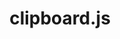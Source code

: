 ---
git: https://github.com/zenorocha/clipboard.js
guide: https://github.com/zenorocha/clipboard.js/blob/gh-pages/assets/images/clippy.svg
images:
- clipboardjs-tile.svg
- clipboardjs-official.svg
- clipboardjs-icon.svg
- clipboardjs-ar21.svg
logohandle: clipboardjs
sort: clipboardjs
title: clipboard.js
website: http://clipboardjs.com/
wikipedia: https://en.wikipedia.org/wiki/Markdown
---